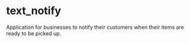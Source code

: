 text_notify
===========

Application for businesses to notify their customers when their items are ready to be picked up.
